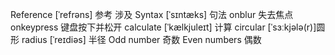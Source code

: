 Reference [ˈrefrəns]    参考 涉及
Syntax	  [ˈsɪntæks]    句法
onblur                  失去焦点
onkeypress              键盘按下并松开
calculate [ˈkælkjuleɪt] 计算
circular  [ˈsɜːkjələ(r)]圆形
radius    [ˈreɪdiəs]    半径
Odd number              奇数
Even numbers            偶数